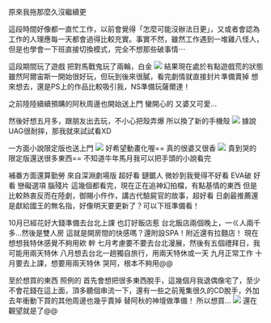 原來我拖那麼久沒繼續更

這段時間好像都一直忙工作，以前會覺得「怎麼可能沒辦法日更」，又或者會認為工作的人理應每一天都會過得比較充實。事實不然，雖然工作遇到一堆雞八怪人，但是也學會一下班直接切換模式，完全不想那些破事情⋯

這段期間玩了遊戲
把對馬戰鬼玩了兩輪，白金
![](https://cdn.jsdelivr.net/gh/photohost/picx-images-hosting@master/hostassimage.60ua4ccf5t.jpg)
結果現在處於有點遊戲荒的狀態
雖然阿爾宙斯一開始很好玩，但玩到後來很膩，看完劇情就直接封片準備賣掉
想來想去，還是PS上的作品比較吸引我，NS準備玩薩爾達！

之前陸陸續續預購的阿秋周邊也開始送上門
蠻開心的
又婆又可愛...

然後好想五月多，跟朋友出去玩，不小心把殼弄爆
所以換了新的手機殼
![](https://cdn.jsdelivr.net/gh/photohost/picx-images-hosting@master/hostassimage.7w6uwyphn5.jpg)
據說UAG很耐摔，那我就來試試看XD

一方面小說限定版也送上門
![](https://cdn.jsdelivr.net/gh/photohost/picx-images-hosting@master/hostassimage.4jo52l9r52.jpg)
好希望動畫化喔==
真的很婆又很香
![](https://cdn.jsdelivr.net/gh/photohost/picx-images-hosting@master/hostassimage.77dlcy3k66.jpg)
貴到哭的限定版還送很多東西==
不知道牛年馬月我可以把手頭的小說看完

補番方面還算勤勞
來自深淵劇場版 超好看
鏈鋸人 微妙到我覺得不好看
EVA破 好看
戀礙選項 腦殘片
這幾個都看完，現在正在追神幻拍檔，有點基情的東西
但是比較熱衷反而在陸劇，御賜小仵作，講古代驗屍官的故事，超好看
日劇最推薦還是獻給國王的無名指，好像明天要更新了？可以下班準備看！

10月已經花好大錢準備去台北上課
也訂好飯店惹
台北飯店兩個晚上，一ㄍ人兩千多...然後是雙人房
這就是開房間的快感嗎？還附設SPA！附近還有拉麵店！
現在想想我特休感覺不夠用欸
幹
七月考慮要不要去台北漫展，然後有五個禮拜日，我可能用兩天特休
八月想去台北一趟獨自旅行，用兩天特休或一天
九月正常工作
十月要去上課，想要用兩天特休
哭阿，根本不夠用@@

至於想買的東西
照例的
首先會想把很多東西脫手，這幾個月我退偶像宅了，至少不會花錢在這上面，頂多聽個串流一下，還有一些之前蒐集很久的CD脫手，外加去年衝動下買的其他周邊也幾乎賣掉
替阿秋的神壇做準備！
所以想買...
![](https://i.imgur.com/XqxgA0F.png)
還在觀望就是了@@

<!-- ##{"timestamp":1685409492}## -->